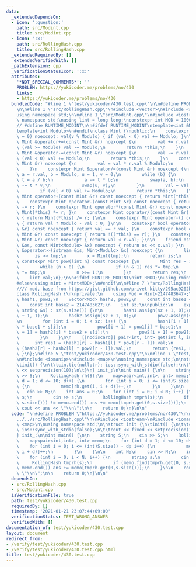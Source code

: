 ```yaml
---
data:
  _extendedDependsOn:
  - icon: ':question:'
    path: src/Modint.cpp
    title: src/Modint.cpp
  - icon: ':x:'
    path: src/RollingHash.cpp
    title: src/RollingHash.cpp
  _extendedRequiredBy: []
  _extendedVerifiedWith: []
  _pathExtension: cpp
  _verificationStatusIcon: ':x:'
  attributes:
    '*NOT_SPECIAL_COMMENTS*': ''
    PROBLEM: https://yukicoder.me/problems/no/430
    links:
    - https://yukicoder.me/problems/no/430
  bundledCode: "#line 1 \"test/yukicoder/430.test.cpp\"\n\n#define PROBLEM \"https://yukicoder.me/problems/no/430\"\
    \n\n#line 1 \"src/RollingHash.cpp\"\n#include <vector>\n#include <string>\n\n\
    using namespace std;\n\n#line 1 \"src/Modint.cpp\"\n#include <iostream>\n\nusing\
    \ namespace std;\nusing lint = long long;\nconstexpr int MOD = 1000000007;\n\n\
    // #define RUNTIME_MODINT\n\n#ifdef RUNTIME_MODINT\ntemplate<int &Modulo>\n#else\n\
    template<int Modulo>\n#endif\nclass Mint {\npublic:\n    constexpr Mint(lint v\
    \ = 0) noexcept: val(v % Modulo) { if (val < 0) val += Modulo; }\n\n    constexpr\
    \ Mint &operator+=(const Mint &r) noexcept {\n        val += r.val;\n        if\
    \ (val >= Modulo) val -= Modulo;\n        return *this;\n    }\n    constexpr\
    \ Mint &operator-=(const Mint &r) noexcept {\n        val -= r.val;\n        if\
    \ (val < 0) val += Modulo;\n        return *this;\n    }\n    constexpr Mint &operator*=(const\
    \ Mint &r) noexcept {\n        val = val * r.val % Modulo;\n        return *this;\n\
    \    }\n    constexpr Mint &operator/=(const Mint &r) noexcept {\n        lint\
    \ a = r.val, b = Modulo, u = 1, v = 0;\n        while (b) {\n            lint\
    \ t = a / b;\n            a -= t * b;\n            swap(a, b);\n            u\
    \ -= t * v;\n            swap(u, v);\n        }\n        val = val * u % Modulo;\n\
    \        if (val < 0) val += Modulo;\n        return *this;\n    }\n\n    constexpr\
    \ Mint operator+(const Mint &r) const noexcept { return Mint(*this) += r; }\n\
    \    constexpr Mint operator-(const Mint &r) const noexcept { return Mint(*this)\
    \ -= r; }\n    constexpr Mint operator*(const Mint &r) const noexcept { return\
    \ Mint(*this) *= r; }\n    constexpr Mint operator/(const Mint &r) const noexcept\
    \ { return Mint(*this) /= r; }\n\n    constexpr Mint operator-() const noexcept\
    \ { return val ? Modulo - val : 0; }\n\n    constexpr bool operator==(const Mint\
    \ &r) const noexcept { return val == r.val; }\n    constexpr bool operator!=(const\
    \ Mint &r) const noexcept { return !((*this) == r); }\n    constexpr bool operator<(const\
    \ Mint &r) const noexcept { return val < r.val; }\n\n    friend ostream &operator<<(ostream\
    \ &os, const Mint<Modulo> &x) noexcept { return os << x.val; }\n    friend istream\
    \ &operator>>(istream &is, Mint<Modulo> &x) noexcept {\n        lint tmp;\n  \
    \      is >> tmp;\n        x = Mint(tmp);\n        return is;\n    }\n\n    [[nodiscard]]\
    \ constexpr Mint pow(lint n) const noexcept {\n        Mint res = 1, tmp = val;\n\
    \        while (n > 0) {\n            if (n & 1) res *= tmp;\n            tmp\
    \ *= tmp;\n            n >>= 1;\n        }\n        return res;\n    }\nprivate:\n\
    \    lint val;\n};\n\n#ifdef RUNTIME_MODINT\nint RMOD;\nusing rmint = Mint<RMOD>;\n\
    #else\nusing mint = Mint<MOD>;\n#endif\n\n#line 7 \"src/RollingHash.cpp\"\n\n\
    //// mod, base from https://gist.github.com/privet-kitty/295ac9202b7abb3039b493f8238bf40f\n\
    class RollingHash {\n\nprivate:\n    using Mod = Mint<2147483647>;\n\n    vector<Mod>\
    \ hash1, pow1;\n    vector<Mod> hash2, pow2;\n    const int base1 = 2147483634;\n\
    \    const int base2 = 2147483627;\n    int sz;\n\npublic:\n    explicit RollingHash(const\
    \ string &s) : sz(s.size()) {\n\n        hash1.assign(sz + 1, 0);\n        pow1.assign(sz\
    \ + 1, 1);\n        hash2.assign(sz + 1, 0);\n        pow2.assign(sz + 1, 1);\n\
    \n        for (int i = 0; i < sz; i++) {\n            hash1[i + 1] = hash1[i]\
    \ * base1 + s[i];\n            pow1[i + 1] = pow1[i] * base1;\n            hash2[i\
    \ + 1] = hash2[i] * base2 + s[i];\n            pow2[i + 1] = pow2[i] * base2;\n\
    \        }\n    }\n\n    [[nodiscard]] pair<int, int> get(int l, int r) {\n  \
    \      int res1 = (hash1[r] - hash1[l] * pow1[r - l]).val;\n        int res2 =\
    \ (hash2[r] - hash2[l] * pow2[r - l]).val;\n        return {res1, res2};\n   \
    \ }\n};\n#line 5 \"test/yukicoder/430.test.cpp\"\n\n#line 7 \"test/yukicoder/430.test.cpp\"\
    \n#include <iomanip>\n#include <map>\n\nusing namespace std;\n\nstruct init {\n\
    \tinit() {\n\t\tcin.tie(nullptr); ios::sync_with_stdio(false);\n\t\tcout << fixed\
    \ << setprecision(10);\n\t}\n} init_;\n\nint main() {\n\n    string S;\n    cin\
    \ >> S;\n    RollingHash rh(S);\n    map<pair<int,int>, int> memo;\n    for (int\
    \ d = 1; d <= 10; d++) {\n        for (int i = 0; i <= (int)S.size() - d; i++)\
    \ {\n            memo[rh.get(i, i + d)]++;\n        }\n    }\n\n    int N;\n \
    \   cin >> N;\n    int ans = 0;\n    for (int i = 0; i < N; i++) {\n        string\
    \ s;\n        cin >> s;\n        RollingHash tmprh(s);\n        if (memo.find(tmprh.get(0,\
    \ s.size())) != memo.end()) ans += memo[tmprh.get(0,s.size())];\n    }\n\n   \
    \ cout << ans << \"\\n\";\n\n    return 0;\n}\n\n"
  code: "\n#define PROBLEM \"https://yukicoder.me/problems/no/430\"\n\n#include \"\
    ../../src/RollingHash.cpp\"\n\n#include <iostream>\n#include <iomanip>\n#include\
    \ <map>\n\nusing namespace std;\n\nstruct init {\n\tinit() {\n\t\tcin.tie(nullptr);\
    \ ios::sync_with_stdio(false);\n\t\tcout << fixed << setprecision(10);\n\t}\n\
    } init_;\n\nint main() {\n\n    string S;\n    cin >> S;\n    RollingHash rh(S);\n\
    \    map<pair<int,int>, int> memo;\n    for (int d = 1; d <= 10; d++) {\n    \
    \    for (int i = 0; i <= (int)S.size() - d; i++) {\n            memo[rh.get(i,\
    \ i + d)]++;\n        }\n    }\n\n    int N;\n    cin >> N;\n    int ans = 0;\n\
    \    for (int i = 0; i < N; i++) {\n        string s;\n        cin >> s;\n   \
    \     RollingHash tmprh(s);\n        if (memo.find(tmprh.get(0, s.size())) !=\
    \ memo.end()) ans += memo[tmprh.get(0,s.size())];\n    }\n\n    cout << ans <<\
    \ \"\\n\";\n\n    return 0;\n}\n\n"
  dependsOn:
  - src/RollingHash.cpp
  - src/Modint.cpp
  isVerificationFile: true
  path: test/yukicoder/430.test.cpp
  requiredBy: []
  timestamp: '2021-01-21 23:07:44+09:00'
  verificationStatus: TEST_WRONG_ANSWER
  verifiedWith: []
documentation_of: test/yukicoder/430.test.cpp
layout: document
redirect_from:
- /verify/test/yukicoder/430.test.cpp
- /verify/test/yukicoder/430.test.cpp.html
title: test/yukicoder/430.test.cpp
---
```

